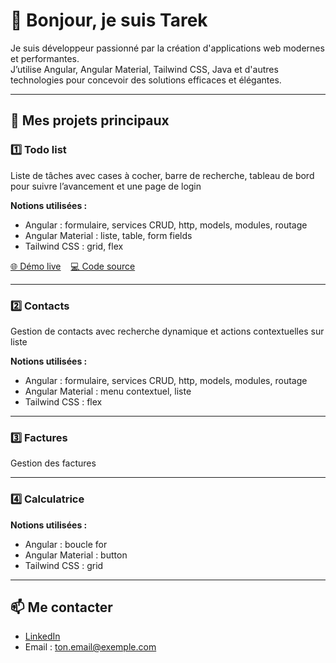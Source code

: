 # 👋 Bonjour, je suis Tarek

Je suis développeur passionné par la création d'applications web modernes et performantes.  
J’utilise Angular, Angular Material, Tailwind CSS, Java et d'autres technologies pour concevoir des solutions efficaces et élégantes.

---

## 🌟 Mes projets principaux

### 1️⃣ **Todo list**
Liste de tâches avec cases à cocher, barre de recherche, tableau de bord pour suivre l’avancement et une page de login

**Notions utilisées :**
- Angular : formulaire, services CRUD, http, models, modules, routage
- Angular Material : liste, table, form fields
- Tailwind CSS : grid, flex

[🌐 Démo live](https://url-de-ta-demo1.com) &nbsp;&nbsp; [💻 Code source](https://github.com/ton-pseudo/nom-du-projet-1)

---

### 2️⃣ **Contacts**
Gestion de contacts avec recherche dynamique et actions contextuelles sur liste

**Notions utilisées :**
- Angular : formulaire, services CRUD, http, models, modules, routage
- Angular Material : menu contextuel, liste
- Tailwind CSS : flex

---

### 3️⃣ **Factures**
Gestion des factures


---

### 4️⃣ **Calculatrice**

**Notions utilisées :**
- Angular : boucle for
- Angular Material : button
- Tailwind CSS : grid
  
---

## 📫 Me contacter
- [LinkedIn](https://www.linkedin.com/in/ton-profil)
- Email : ton.email@exemple.com
